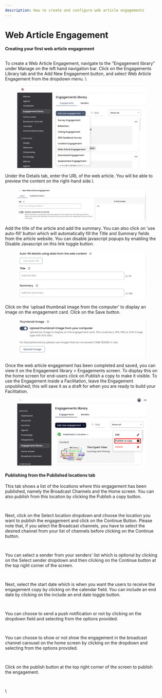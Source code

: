 ```yaml
---
description: How to create and configure web article engagements
---
```


# Web Article Engagement

**Creating your first web article engagement**

\
To create a Web Article Engagement, navigate to the “Engagement library” under Manage on the left hand navigation bar. Click on the Engagements Library tab and the Add New Engagement button, and select Web Article Engagement from the dropdown menu. \


<figure><img src="../../../.gitbook/assets/Screenshot 2024-02-28 at 10.10.06.png" alt=""><figcaption></figcaption></figure>

Under the Details tab, enter the URL of the web article. You will be able to preview the content on the right-hand side.\


<figure><img src="../../../.gitbook/assets/Screenshot 2024-02-28 at 10.11.49.png" alt=""><figcaption></figcaption></figure>

Add the title of the article and add the summary. You can also click on ‘use auto-fill’ button which will automatically fill the Title and Summary fields from the article website. You can disable javascript popups by enabling the Disable Javascript on this link toggle button.

<figure><img src="../../../.gitbook/assets/Screenshot 2024-02-28 at 10.14.26.png" alt=""><figcaption></figcaption></figure>

Click on the ‘upload thumbnail image from the computer’ to display an image on the engagement card. Click on the Save button.



<figure><img src="../../../.gitbook/assets/Screenshot 2024-02-28 at 10.15.14.png" alt=""><figcaption></figcaption></figure>

Once the web article engagement has been completed and saved, you can view it on the Engagement library > Engagements screen. To display this on the home screen for end-users click on Publish a copy to make it visible. To use the Engagement inside a Facilitation, leave the Engagement unpublished; this will save it as a draft for when you are ready to build your Facilitation.

<figure><img src="../../../.gitbook/assets/summit10 2024-07-08 13-18-35.png" alt=""><figcaption></figcaption></figure>

#### Publishing from the Published locations tab

This tab shows a list of the locations where this engagement has been published, namely the Broadcast Channels and the Home screen. You can also publish from this location by clicking the Publish a copy button.

<figure><img src="https://lh7-us.googleusercontent.com/yg8VksJyxIjQoD8RgfIdCEAzt2bidqcfe-B3pwiRmloGGZzpSTDpsXdFJCJUSkIBqv5t5YA5HyU85w4OVAN9gXfaWZ6in4WPXMd2XpvJp1DYasRHVayaT9CF61TwOGduHXUFXXeAkC_oP4m2il6Q4R4" alt=""><figcaption></figcaption></figure>

Next, click on the Select location dropdown and choose the location you want to publish the engagement and click on the Continue Button. Please note that, if you select the Broadcast channels, you have to select the desired channel from your list of channels before clicking on the Continue button.&#x20;

<figure><img src="https://lh7-us.googleusercontent.com/VrZ0R053MOM_VNmRyg09RtzG8SD91pNuSH3IOJbU5bkhZHddiLjM3y1n-OHSN7QvdWTJJduwTf61qc5xMn6bAhCZUnzMrjhXcGhfrIshKC1IrBycNkHEhoIZUlMKAOGWG-iAa9sIZqpxnx2hgKfTQCo" alt=""><figcaption></figcaption></figure>

You can select a sender from your senders' list which is optional by clicking on the Select sender dropdown and then clicking on the Continue button at the top right corner of the screen.

<figure><img src="https://lh7-us.googleusercontent.com/3MFnoaZDcjtKA3XH50Wme_m0lp4iXwaU11RxUhahN_YGZh1E7OFBmz7znYn_FS5X5U0w-m-jH84P7Vm4a_LWG1Kx-xyuGmAgkIj5z4tIwSC3k6vkaImmJ_4oglwNlCNFNAJvUB-FK-KEcO6KIXJg410" alt=""><figcaption></figcaption></figure>

Next, select the start date which is when you want the users to receive the engagement copy by clicking on the calendar field. You can include an end date by clicking on the include an end date toggle button.

<figure><img src="https://lh7-us.googleusercontent.com/pTNnYJ8fg2WgqRVhcKhUu0PbEL-xEdAq-Gj7C5zXN9qggweQm3qqbIPMgIU81QzRx05FA3KJOXVs8s2mIAJ7aYU5EkSzYCPa9ycxqvMWNly94h_hZYaJ4d1GYcj-T-msgze84Cq02LyXknmKkBsHqxI" alt=""><figcaption></figcaption></figure>

You can choose to send a push notification or not by clicking on the dropdown field and selecting from the options provided.

<figure><img src="https://lh7-us.googleusercontent.com/OKNMlTb4gT6G0PyZQGOu9VTW3BbnAI78XLZc3A9gK_nOY0QpWfIGzWspbwnOimDSFQMkT2V2OG3P4JJxTJPCsb7yBhjXQ23aGP0Wjgud_ErBzIBDDxPZK_pRzDR8kO5Sqr-ufdNX_LW1tHXDJAFL_Zw" alt=""><figcaption></figcaption></figure>

You can choose to show or not show the engagement in the broadcast channel carousel on the home screen by clicking on the dropdown and selecting from the options provided.

<figure><img src="https://lh7-us.googleusercontent.com/SU790fl-PyK3hZKagNI_3N40KyM1aVFuw2b91VtnVkrn7sj6h5brbA8Hlz0neTkT3gmlcIjHHY4Ef8s_5tc3v6LJ1VKWHBnfXu85XK7KbO3Os-GiGpU2kF1BPQPjhRO1kkwYOpqEhRQON45H66pY29s" alt=""><figcaption></figcaption></figure>

Click on the publish button at the top right corner of the screen to publish the engagement.

<figure><img src="https://lh7-us.googleusercontent.com/cBaFzi3qNaQddui0m5dkP6O-l4O2_m2EM9fgAgvDnmpTlZyhh0hXO0VBIu_VltG8ZPJJt5CkHtJKfWXMzXIvAzJDFK3weOcDhOmtQb7a5qzA3RBn8xxIybilNpkbExl9QuRN60UWSWNjvVCFfJH3F4E" alt=""><figcaption></figcaption></figure>

\
